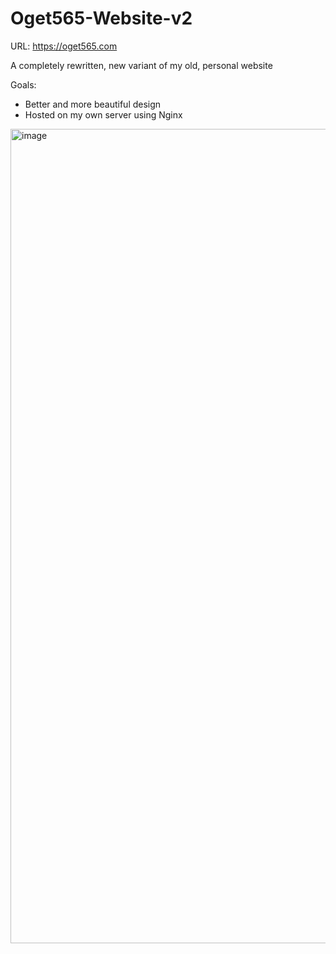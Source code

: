 # Oget565-Website-v2
URL: https://oget565.com

A completely rewritten, new variant of my old, personal website

Goals:
  - Better and more beautiful design
  - Hosted on my own server using Nginx

<img width="2531" height="1303" alt="image" src="https://github.com/user-attachments/assets/12122785-7a43-4a6a-b6ec-8ae594aceeff" />
